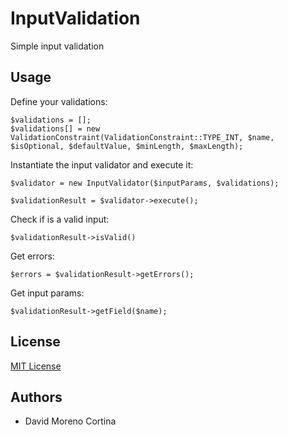 # InputValidation

Simple input validation


## Usage

Define your validations:

    $validations = [];
    $validations[] = new ValidationConstraint(ValidationConstraint::TYPE_INT, $name, $isOptional, $defaultValue, $minLength, $maxLength);
        
Instantiate the input validator and execute it:

    $validator = new InputValidator($inputParams, $validations);
    
    $validationResult = $validator->execute();

Check if is a valid input:

    $validationResult->isValid()

Get errors:

    $errors = $validationResult->getErrors();

Get input params:

    $validationResult->getField($name);

## License

[MIT License](https://opensource.org/licenses/MIT)

## Authors

 - David Moreno Cortina